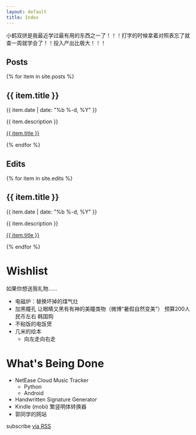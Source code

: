 ```yaml
---
layout: default
title: Index
---
```


小鹤双拼是我最近学过最有用的东西之一了！！！打字的时候拿着对照表忘了就
查一周就学会了！！投入产出比极大！！！

## Posts

{% for item in site.posts %}
  <h2>{{ item.title }}</h2>
  <span class="post-meta">{{ item.date | date: "%b %-d, %Y" }}</span>
  <p>{{ item.description }}</p>
  <p><a class="post-link"
        href="{{ item.url | prepend: site.baseurl}}">
    {{ item.title }}</a></p>
{% endfor %}

## Edits

{% for item in site.edits %}
  <h2>{{ item.title }}</h2>
  <span class="post-meta">{{ item.date | date: "%b %-d, %Y" }}</span>
  <p>{{ item.description }}</p>
  <p><a class="post-link"
        href="{{ item.url | prepend: site.baseurl}}">
    {{ item.title }}</a></p>
{% endfor %}

# Wishlist

如果你想送我礼物……

- 电磁炉：替换坏掉的煤气灶
- 加黑瞳孔 让眼睛又黑有有神的美瞳类物（微博“暑假自然变美”） 预算200人民币左右 韩国购
- 不粘饭的电饭煲
- 几米的绘本
  - 向左走向右走

# What's Being Done

- NetEase Cloud Music Tracker
  - Python
  - Android
- Handwritten Signature Generator
- Kindle (mobi) 繁竖明体转换器
- 郭同学的网站

<p class="rss-subscribe">subscribe <a href="{{ "/feed.xml" | prepend: site.baseurl }}">via RSS</a></p>
